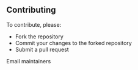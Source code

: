 ## Contributing

To contribute, please:

* Fork the repository 
* Commit your changes to the forked repository
* Submit a pull request 

Email maintainers